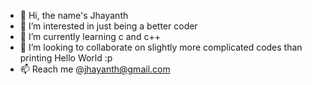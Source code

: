 - 👋 Hi, the name's Jhayanth
- 👀 I’m interested in just being a better coder 
- 🌱 I’m currently learning c and c++
- 💞️ I’m looking to collaborate on slightly more complicated codes than printing Hello World :p
- 📫 Reach me @jhayanth@gmail.com

<!---
rJay03/rJay03 is a ✨ special ✨ repository because its `README.md` (this file) appears on your GitHub profile.
You can click the Preview link to take a look at your changes.
--->
